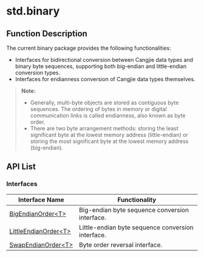 # std.binary

## Function Description

The current binary package provides the following functionalities:

- Interfaces for bidirectional conversion between Cangjie data types and binary byte sequences, supporting both big-endian and little-endian conversion types.
- Interfaces for endianness conversion of Cangjie data types themselves.

> **Note:**
>
> - Generally, multi-byte objects are stored as contiguous byte sequences. The ordering of bytes in memory or digital communication links is called endianness, also known as byte order.
> - There are two byte arrangement methods: storing the least significant byte at the lowest memory address (little-endian) or storing the most significant byte at the lowest memory address (big-endian).

## API List

### Interfaces

| Interface Name                                               | Functionality                     |
| ------------------------------------------------------------ | -------------------------------- |
| [BigEndianOrder\<T>](./binary_package_api/binary_package_interfaces.md#interface-bigendianordert) | Big-endian byte sequence conversion interface. |
| [LittleEndianOrder\<T>](./binary_package_api/binary_package_interfaces.md#interface-littleendianordert) | Little-endian byte sequence conversion interface. |
| [SwapEndianOrder\<T>](./binary_package_api/binary_package_interfaces.md#interface-swapendianordert) | Byte order reversal interface.       |